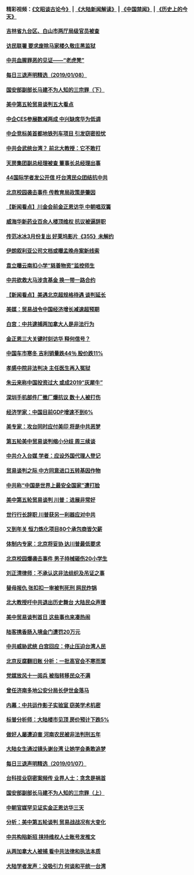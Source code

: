 #### 精彩视频：[《文昭谈古论今》](https://github.com/gfw-breaker/wenzhao/blob/master/README.md?t=01090631) | [《大陆新闻解读》](https://github.com/gfw-breaker/ntdtv-comedy/blob/master/README.md?t=01090631) | [《中国禁闻》](https://github.com/gfw-breaker/ntdtv-news/blob/master/README.md?t=01090631) | [《历史上的今天》](https://github.com/gfw-breaker/today-in-history/blob/master/README.md?t=01090631) 

#### [吉林省九台区、白山市两厅局级官员被查](../pages/nsc413/n10962692.md?t=01090631) 

#### [访民联署 要求废除马家楼久敬庄黑监狱](../pages/nsc413/n10962634.md?t=01090631) 


#### [中共血腥罪恶的见证——“老虎凳”](../pages/nsc413/n10961536.md?t=01090631) 

#### [每日三退声明精选（2019/01/08）](../pages/nsc413/n10962823.md?t=01090631) 

#### [国安部副部长马建不为人知的三宗罪（下）](../pages/nsc413/n10960187.md?t=01090631) 

#### [美中第五轮贸易谈判五大看点](../pages/nsc413/n10962359.md?t=01090631) 

#### [中企CES参展数减两成 中兴缺席华为低调](../pages/nsc413/n10962287.md?t=01090631) 

#### [中企竞标美首都地铁列车项目 引发窃密担忧](../pages/nsc413/n10962276.md?t=01090631) 

#### [中共会武统台湾？ 前北大教授：它不敢打](../pages/nsc413/n10962222.md?t=01090631) 

#### [天房集团副总经理被查 董事长总经理出事](../pages/nsc413/n10962336.md?t=01090631) 

#### [44国际学者发公开信 吁台湾民众团结抗中共](../pages/nsc413/n10962186.md?t=01090631) 

#### [北京校园袭击事件 传教育局政策是肇因](../pages/nsc413/n10962139.md?t=01090631) 

#### [【新闻看点】川金会前金正恩访华 中朝唱双簧](../pages/nsc413/n10962061.md?t=01090631) 

#### [威海华新药业百余人楼顶维权 抗议被逼辞职](../pages/nsc413/n10962148.md?t=01090631) 

#### [传范冰冰3月份复出 好莱坞影片《355》未解约](../pages/nsc413/n10962073.md?t=01090631) 

#### [伊朗叙利亚公司文档或曝孟晚舟案新线索](../pages/nsc413/n10962067.md?t=01090631) 

#### [袁立曝云南扣小学“慈善物资”监控师生](../pages/nsc413/n10962082.md?t=01090631) 

#### [中共欲救大马涉贪基金 换一带一路合约](../pages/nsc413/n10962070.md?t=01090631) 

#### [【新闻看点】美遇北京超规格待遇 谈判延长](../pages/nsc413/n10961905.md?t=01090631) 

#### [美媒：贸易战令中国经济增长减速超预期](../pages/nsc413/n10961295.md?t=01090631) 

#### [白宫：中共逮捕两加拿大人是非法行为](../pages/nsc413/n10962084.md?t=01090631) 

#### [金正恩三大关键时刻访华 释何信号？](../pages/nsc413/n10961954.md?t=01090631) 

#### [中国车市寒冬 吉利销量跌44％ 股价跌11%](../pages/nsc413/n10961787.md?t=01090631) 

#### [孝感中院非法判决 主任医生再入冤狱](../pages/nsc413/n10959706.md?t=01090631) 

#### [朱云来称中国投资过大 或成2019“灰犀牛”](../pages/nsc413/n10961950.md?t=01090631) 

#### [深圳手机部件厂撤厂爆抗议 数十人被打伤](../pages/nsc413/n10961920.md?t=01090631) 

#### [经济学家：中国目前GDP增速不到6%](../pages/nsc413/n10961924.md?t=01090631) 

#### [美专家：攻台同时应付美印 将是中共恶梦](../pages/nsc413/n10961718.md?t=01090631) 

#### [第五轮美中贸易谈判缩小分歧 周三续谈](../pages/nsc413/n10961892.md?t=01090631) 

#### [中共介入台媒 学者：应设外国代理人登记](../pages/nsc413/n10961549.md?t=01090631) 

#### [贸易谈判之际 中方同意进口五转基因作物](../pages/nsc413/n10961808.md?t=01090631) 

#### [中共称“中国是世界上最安全国家”遭打脸](../pages/nsc413/n10961685.md?t=01090631) 

#### [美中第五轮贸易谈判 川普：进展非常好](../pages/nsc413/n10961683.md?t=01090631) 

#### [世行行长辞职 川普获另一利器应对中共](../pages/nsc413/n10961551.md?t=01090631) 

#### [又到年关 恒力炼化项目80个承包商皆欠薪](../pages/nsc413/n10961113.md?t=01090631) 

#### [体制内专家：北京将妥协 达川普最低要求](../pages/nsc413/n10961606.md?t=01090631) 


#### [北京校园爆袭击事件 男子持械砸伤20小学生](../pages/nsc413/n10961064.md?t=01090631) 

#### [刘正清律师：不承认这非法组织及吊证之事](../pages/nsc413/n10961111.md?t=01090631) 

#### [替母报仇 张扣扣一审被判死刑 网民炸锅](../pages/nsc413/n10960960.md?t=01090631) 

#### [北大教授吁中共退出历史舞台 大陆民众声援](../pages/nsc413/n10960670.md?t=01090631) 

#### [美中贸易谈判首日 这些事也来凑热闹](../pages/nsc413/n10960673.md?t=01090631) 

#### [陆客携香肠入境金门遭罚20万元](../pages/nsc413/n10961143.md?t=01090631) 

#### [中共威胁武统 白宫回应：停止压迫台湾人民](../pages/nsc413/n10961171.md?t=01090631) 

#### [北京反腐翻旧账 分析：一批高官会不寒而栗](../pages/nsc413/n10960895.md?t=01090631) 

#### [党媒放风十一阅兵 被指转移民众不满](../pages/nsc413/n10960448.md?t=01090631) 

#### [曾任济南多地公安分局长伊世金落马](../pages/nsc413/n10959345.md?t=01090631) 

#### [内幕：中共运作影子实验室 窃美学术机密](../pages/nsc413/n10960558.md?t=01090631) 

#### [标普分析师：大陆楼市见顶 房价预计下跌5%](../pages/nsc413/n10960283.md?t=01090631) 

#### [做好人屡遭迫害 河南农民被非法判刑五年](../pages/nsc413/n10951177.md?t=01090631) 

#### [大陆女生通过镜头谢台湾 让她学会勇敢追梦](../pages/nsc413/n10960488.md?t=01090631) 

#### [每日三退声明精选（2019/01/07）](../pages/nsc413/n10960494.md?t=01090631) 

#### [台科技业窃密案频传 业界人士：贪念是祸首](../pages/nsc413/n10960368.md?t=01090631) 

#### [国安部副部长马建不为人知的三宗罪（上）](../pages/nsc413/n10945241.md?t=01090631) 

#### [中朝官媒罕见证实金正恩访华三天](../pages/nsc413/n10960336.md?t=01090631) 

#### [分析：美中第五轮谈判 贸易战战况有大变化](../pages/nsc413/n10960121.md?t=01090631) 

#### [中共构陷新招 挟持维权人士账号发推文](../pages/nsc413/n10960044.md?t=01090631) 

#### [从两加拿大人被捕 看中共法律和执法本质](../pages/nsc413/n10960250.md?t=01090631) 

#### [大陆学者发声：没吸引力 何谈和平统一台湾](../pages/nsc413/n10960204.md?t=01090631) 

